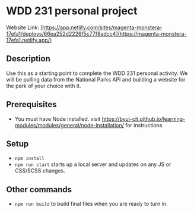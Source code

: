 # WDD 231 personal project

Website Link: [https://app.netlify.com/sites/magenta-monstera-17efa1/deploys/66ea252d2226f5c77f8adcc4](https://magenta-monstera-17efa1.netlify.app/)

## Description

Use this as a starting point to complete the WDD 231 personal activity. We will be pulling data from the National Parks API and building a website for the park of your choice with it.

## Prerequisites

- You must have Node installed. visit https://byui-cit.github.io/learning-modules/modules/general/node-installation/ for instructions

## Setup

- `npm install`
- `npm run start` starts up a local server and updates on any JS or CSS/SCSS changes.

## Other commands

- `npm run build` to build final files when you are ready to turn in.
